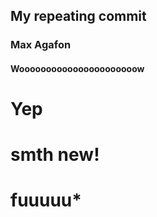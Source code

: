 ## My repeating commit

### Max Agafon

#### Woooooooooooooooooooooow

# Yep
# smth new!

# fuuuuu*
